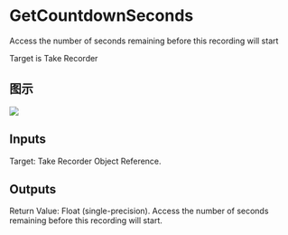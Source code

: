 # GetCountdownSeconds

Access the number of seconds remaining before this recording will start

Target is Take Recorder

## 图示

![]($-20221218-21100985.png)

## Inputs

Target: Take Recorder Object Reference.  

## Outputs

Return Value: Float (single-precision). Access the number of seconds remaining before this recording will start.

